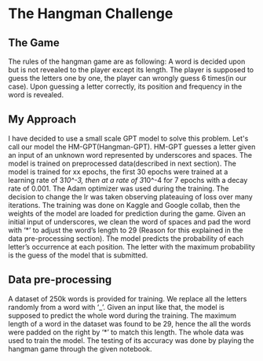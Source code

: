 # The Hangman Challenge
## The Game
The rules of the hangman game are as following:
A word is decided upon but is not revealed to the player except its length.
The player is supposed to guess the letters one by one, the player can wrongly guess 6 times(in our case). 
Upon guessing a letter correctly, its position and frequency in the word is revealed.

## My Approach
I have decided to use a small scale GPT model to solve this problem. Let's call our model the HM-GPT(Hangman-GPT). HM-GPT guesses a letter given an input of an unknown word represented by underscores and spaces. The model is trained on preprocessed data(described in next section). The model is trained for xx epochs, the first 30 epochs were trained at a learning rate of 3*10^-3, then at a rate of 3*10^-4 for 7 epochs with a decay rate of 0.001. The Adam optimizer was used during the training. The decision to change the lr was taken observing plateauing of loss over many iterations. The training was done on Kaggle and Google collab, then the weights of the model are loaded for prediction during the game. Given an initial input of underscores, we clean the word of spaces and pad the word with ‘*’ to adjust the word’s length to 29 (Reason for this explained in the data pre-processing section).  The model predicts the probability of each letter’s occurrence at each position. The letter with the maximum probability is the guess of the model that is submitted. 

## Data pre-processing
A dataset of 250k words is provided for training. We replace all the letters randomly from a word with ‘_’. Given an input like that, the model is supposed to predict the whole word during the training. The maximum length of a word in the dataset was found to be 29, hence the all the words were padded on the right by ‘*’ to match this length. The whole data was used to train the model. The testing of its accuracy was done by playing the hangman game through the given notebook.   
